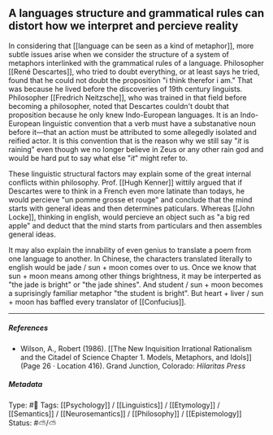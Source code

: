 ## A languages structure and grammatical rules can distort how we interpret and percieve reality  # 

In considering that [[language can be seen as a kind of metaphor]], more subtle issues arise when we consider the structure of a system of metaphors interlinked with  the grammatical rules of a language. Philosopher [[René Descartes]], who tried to doubt everything, or at least says he tried, found that he could not doubt the proposition "i think therefor i am." That was because he lived before the discoveries of 19th century linguists. Philosopher [[Fredrich Neitzsche]], who was trained in that field before becoming a philosopher, noted that Descartes couldn't doubt that proposition because he only knew Indo-European languages. It is an Indo-European linguistic convention that a verb must have a substanative noun before it—that an action must be attributed to some allegedly isolated and reified actor. It is this convention that is the reason why we still say "_it_ is raining" even though we no longer believe in Zeus or any other rain god and would be hard put to say what else "_it_" might refer to.

These linguistic structural factors may explain some of the great internal conflicts within philosophy. Prof. [[Hugh Kenner]] wittily argued that if Descartes were to think in a French even more latinate than todays, he would percieve "un pomme grosse et rouge" and conclude that the mind starts with general ideas and then determines paticulars. Whereas [[John Locke]], thinking in english, would percieve an object such as "a big red apple" and deduct that the mind starts from particulars and then assembles general ideas.

It may also explain the innability of even genius to translate a poem from one language to another. In Chinese, the characters translated literally to english would be jade / sun + moon comes over to us. Once we know that sun + moon means among other things brightness, it may be interperted as "the jade is bright" or "the jade shines". And student / sun + moon becomes a suprisingly familiar metaphor "the student is bright". But heart + liver / sun + moon has baffled every translator of [[Confucius]].

___

##### References

- Wilson, A., Robert (1986). [[The New Inquisition Irrational Rationalism and the Citadel of Science Chapter 1. Models, Metaphors, and Idols]] (Page 26 · Location 416). Grand Junction, Colorado: _Hilaritas Press_

##### Metadata

Type: #🔴 
Tags: [[Psychology]] / [[Linguistics]] / [[Etymology]] / [[Semantics]] / [[Neurosemantics]] / [[Philosophy]] / [[Epistemology]] 
Status: #⛅️/⛅️ 